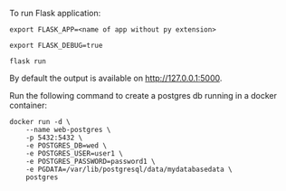 To run Flask application:
```
export FLASK_APP=<name of app without py extension>
```
```
export FLASK_DEBUG=true
```
```
flask run
```
By default the output is available on http://127.0.0.1:5000.  

Run the following command to create a postgres db running in a docker container:
```
docker run -d \
	--name web-postgres \
	-p 5432:5432 \
	-e POSTGRES_DB=wed \
	-e POSTGRES_USER=user1 \
	-e POSTGRES_PASSWORD=password1 \
	-e PGDATA=/var/lib/postgresql/data/mydatabasedata \
	postgres
```


